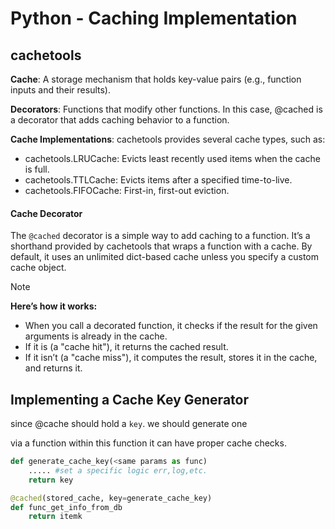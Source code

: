 #  Python - Caching Implementation

## cachetools

**Cache**: A storage mechanism that holds key-value pairs (e.g., function inputs and their results).

**Decorators**: Functions that modify other functions. In this case, @cached is a decorator that adds caching behavior to a function.

**Cache Implementations**: cachetools provides several cache types, such as:

- cachetools.LRUCache: Evicts least recently used items when the cache is full.
- cachetools.TTLCache: Evicts items after a specified time-to-live.
- cachetools.FIFOCache: First-in, first-out eviction.

#### Cache Decorator

The `@cached` decorator is a simple way to add caching to a function. It’s a shorthand provided by cachetools that wraps a function with a cache. By default, it uses an unlimited dict-based cache unless you specify a custom cache object.

> [!note]
>
> **Here’s how it works:**
>
> - When you call a decorated function, it checks if the result for the given arguments is already in the cache.
> - If it is (a "cache hit"), it returns the cached result.
> - If it isn’t (a "cache miss"), it computes the result, stores it in the cache, and returns it.

## Implementing a Cache Key Generator

since @cache should hold a `key`. we should generate one

via a function within this function it can have proper cache checks.

````python
def generate_cache_key(<same params as func)
	..... #set a specific logic err,log,etc.
	return key

@cached(stored_cache, key=generate_cache_key)
def func_get_info_from_db
	return itemk
````

